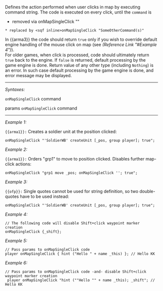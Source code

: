 Defines the action performed when user clicks in map by executing command string. The code is executed on every click, until the `command` is 
* removed via <sqf inline>onMapSingleClick ""
```, or
* replaced by <sqf inline>onMapSingleClick "SomeOtherCommand(s)"
```

In {{arma3}} the code should return `true` only if you wish to override default engine handling of the mouse click on map (see *(Reference Link "#Example 4")*).<br>
For older games, when click is processed, code should ultimately return `true` back to the engine. If `false` is returned, default processing by the game engine is done.
Return value of any other type (including `Nothing`) is an error. In such case default processing by the game engine is done, and error message may be displayed.


---
*Syntaxes:*

`onMapSingleClick` command

params `onMapSingleClick` command

---
*Example 1:*

`{{arma1}}:` Creates a soldier unit at the position clicked:

```sqf
onMapSingleClick "'SoldierWB' createUnit [_pos, group player]; true";
```

*Example 2:*

`{{arma1}}:` Orders "grp1" to move to position clicked. Disables further map-click actions:

```sqf
onMapSingleClick "grp1 move _pos; onMapSingleClick ''; true";
```

*Example 3:*

`{{ofp}}:` Single quotes cannot be used for string definition, so two double-quotes have to be used instead:

```sqf
onMapSingleClick "'SoldierWB' createUnit [_pos, group player]; true";
```

*Example 4:*

```sqf
// The following code will disable Shift+click waypoint marker creation
onMapSingleClick {_shift};
```

*Example 5:*

```sqf
// Pass params to onMapSingleClick code
player onMapSingleClick { hint ("Hello " + name _this) }; // Hello KK
```

*Example 6:*

```sqf
// Pass params to onMapSingleClick code -and- disable Shift+click waypoint marker creation
 player onMapSingleClick "hint (""Hello "" + name _this); _shift"; // Hello KK
```